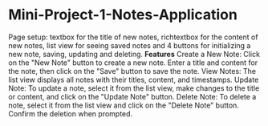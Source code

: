# Mini-Project-1-Notes-Application
Page setup: textbox for the title of new notes, richtextbox for the content of new notes, list view for seeing saved notes and 4 buttons for initializing a new note, saving, updating and deleting. 
**Features**
Create a New Note: Click on the "New Note" button to create a new note. Enter a title and content for the note, then click on the "Save" button to save the note.
View Notes: The list view displays all notes with their titles, content, and timestamps. 
Update Note: To update a note, select it from the list view, make changes to the title or content, and click on the "Update Note" button.
Delete Note: To delete a note, select it from the list view and click on the "Delete Note" button. Confirm the deletion when prompted.

